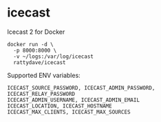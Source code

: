 # icecast
Icecast 2 for Docker
```
docker run -d \
  -p 8000:8000 \
  -v ~/logs:/var/log/icecast
  rattydave/icecast
```
Supported ENV variables:

```
ICECAST_SOURCE_PASSWORD, ICECAST_ADMIN_PASSWORD, ICECAST_RELAY_PASSWORD
ICECAST_ADMIN_USERNAME, ICECAST_ADMIN_EMAIL
ICECAST_LOCATION, ICECAST_HOSTNAME
ICECAST_MAX_CLIENTS, ICECAST_MAX_SOURCES
```

